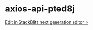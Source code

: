 # axios-api-pted8j

[Edit in StackBlitz next generation editor ⚡️](https://stackblitz.com/~/github.com/vdog91/axios-api-pted8j)